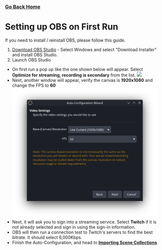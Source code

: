 ### [Go Back Home](/README.md)
# Setting up OBS on First Run
If you need to install / reinstall OBS, please follow this guide.

1. [Download OBS Studio](https://obsproject.com/download) - Select Windows and select "Download Installer" and install OBS Studio.
2. Launch OBS Studio 
- On first run a pop up like the one shown below will appear. Select **Optimize for streaming, recording is secondary** from the list.
![](https://obsproject.com/media/pages/kb/quick-start-guide/0a7db409d3-1674187038/auto-config-wizard-1.png)
- Next, another window will appear, verify the canvas is **1920x1080** and change the FPS to **60**
![](/Assets/Screenshot_20251014_132230.png)
- Next, it will ask you to sign into a streaming service. Select **Twitch** if it is not already selected and sign in using the sign-in information.<!-- add a photo showing the stream selector page -->
- OBS will then run a connection test to Twitch's servers to find the best bitrate. It should select 6,000Kbps.
- Finish the Auto-Configuration, and head to **[Importing Scene Collections](/import.md)**
